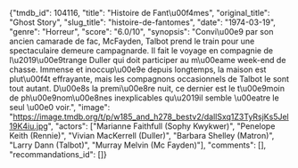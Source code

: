 {"tmdb_id": 104116, "title": "Histoire de Fant\u00f4mes", "original_title": "Ghost Story", "slug_title": "histoire-de-fantomes", "date": "1974-03-19", "genre": "Horreur", "score": "6.0/10", "synopsis": "Convi\u00e9 par son ancien camarade de fac, McFayden, Talbot prend le train pour une spectaculaire demeure campagnarde. Il fait le voyage en compagnie de l\u2019\u00e9trange Duller qui doit participer au m\u00eame week-end de chasse. Immense et inoccup\u00e9e depuis longtemps, la maison est plut\u00f4t effrayante, mais les compagnons occasionnels de Talbot le sont tout autant. D\u00e8s la premi\u00e8re nuit, ce dernier est le t\u00e9moin de ph\u00e9nom\u00e8nes inexplicables qu\u2019il semble \u00eatre le seul \u00e0 voir.", "image": "https://image.tmdb.org/t/p/w185_and_h278_bestv2/dallSxq1Z3TyRsjKs5Jel19K4iu.jpg", "actors": ["Marianne Faithfull (Sophy Kwykwer)", "Penelope Keith (Rennie)", "Vivian MacKerrell (Duller)", "Barbara Shelley (Matron)", "Larry Dann (Talbot)", "Murray Melvin (Mc Fayden)"], "comments": [], "recommandations_id": []}